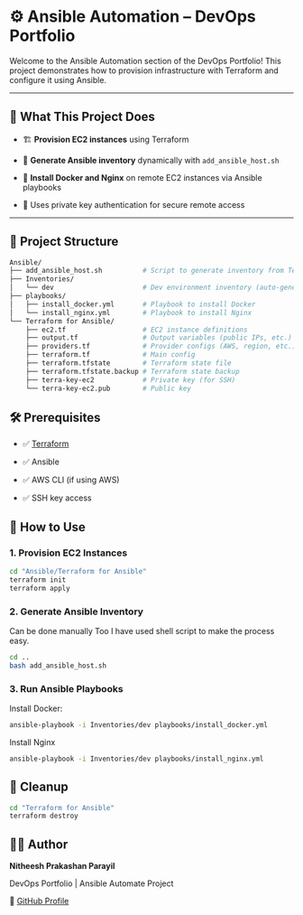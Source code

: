 
# ⚙️ Ansible Automation – DevOps Portfolio

Welcome to the Ansible Automation section of the DevOps Portfolio! This project demonstrates how to provision infrastructure with Terraform and configure it using Ansible.

---

## 🌟 What This Project Does

-   🏗️ **Provision EC2 instances** using Terraform

-   📜 **Generate Ansible inventory** dynamically with `add_ansible_host.sh`

-   🐧 **Install Docker and Nginx** on remote EC2 instances via Ansible playbooks

-   🔐 Uses private key authentication for secure remote access
---

## 📁 Project Structure

```bash
Ansible/
├── add_ansible_host.sh          # Script to generate inventory from Terraform outputs
├── Inventories/
│   └── dev                      # Dev environment inventory (auto-generated)
├── playbooks/
│   ├── install_docker.yml       # Playbook to install Docker
│   └── install_nginx.yml        # Playbook to install Nginx
└── Terraform for Ansible/
    ├── ec2.tf                   # EC2 instance definitions
    ├── output.tf                # Output variables (public IPs, etc.)
    ├── providers.tf             # Provider configs (AWS, region, etc.)
    ├── terraform.tf             # Main config
    ├── terraform.tfstate        # Terraform state file
    ├── terraform.tfstate.backup # Terraform state backup
    ├── terra-key-ec2            # Private key (for SSH)
    └── terra-key-ec2.pub        # Public key
```
## 🛠️ Prerequisites

-   ✅ [Terraform](https://developer.hashicorp.com/terraform/install)

-   ✅ Ansible

-   ✅ AWS CLI (if using AWS)

-   ✅ SSH key access

## 🚀 How to Use

### 1. Provision EC2 Instances

```bash
cd "Ansible/Terraform for Ansible"
terraform init
terraform apply
```
### 2. Generate Ansible Inventory

Can be done manually Too I have used shell script to make the process easy.
```bash
cd ..
bash add_ansible_host.sh
```
### 3. Run Ansible Playbooks

Install Docker:
```bash
ansible-playbook -i Inventories/dev playbooks/install_docker.yml
```
Install Nginx
```bash
ansible-playbook -i Inventories/dev playbooks/install_nginx.yml
```
## 🧹 Cleanup

```bash
cd "Terraform for Ansible"
terraform destroy
```

## 👨‍💻 Author

**Nitheesh Prakashan Parayil**

DevOps Portfolio | Ansible Automate Project

🔗  [GitHub Profile](https://github.com/nitheesh-p)
